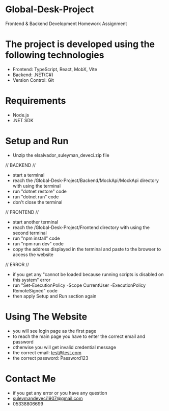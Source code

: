 # Global-Desk-Project

Frontend & Backend Development Homework Assignment

# The project is developed using the following technologies

- Frontend: TypeScript, React, MobX, Vite
- Backend: .NET(C#)
- Version Control: Git

# Requirements

- Node.js
- .NET SDK

# Setup and Run

- Unzip the elsalvador_suleyman_deveci.zip file

// BACKEND //

- start a terminal
- reach the /Global-Desk-Project/Backend/MockApi/MockApi directory with using the terminal
- run "dotnet restore" code
- run "dotnet run" code
- don't close the terminal

// FRONTEND //

- start another terminal
- reach the /Global-Desk-Project/Frontend directory with using the second terminal
- run "npm install" code
- run "npm run dev" code
- copy the address displayed in the terminal and paste to the browser to access the website

// ERROR //

- if you get any "cannot be loaded because running scripts is disabled on this system" error
- run "Set-ExecutionPolicy -Scope CurrentUser -ExecutionPolicy RemoteSigned" code
- then apply Setup and Run section again

# Using The Website

- you will see login page as the first page
- to reach the main page you have to enter the correct email and password
- otherwise you will get invalid credential message
- the correct email: test@test.com
- the correct password: Password123

# Contact Me

- if you get any error or you have any question
- suleymandeveci1907@gmail.com
- 05338806699
